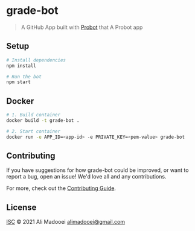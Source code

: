 # grade-bot

> A GitHub App built with [Probot](https://github.com/probot/probot) that A Probot app

## Setup

```sh
# Install dependencies
npm install

# Run the bot
npm start
```

## Docker

```sh
# 1. Build container
docker build -t grade-bot .

# 2. Start container
docker run -e APP_ID=<app-id> -e PRIVATE_KEY=<pem-value> grade-bot
```

## Contributing

If you have suggestions for how grade-bot could be improved, or want to report a bug, open an issue! We'd love all and any contributions.

For more, check out the [Contributing Guide](CONTRIBUTING.md).

## License

[ISC](LICENSE) © 2021 Ali Madooei <alimadooei@gmail.com>
